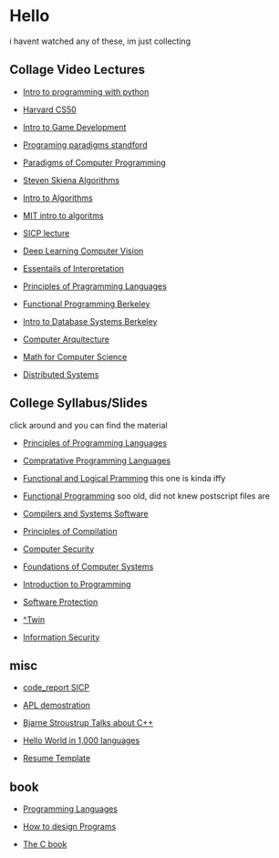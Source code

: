 # Hello

i havent watched any of these, im just collecting

## Collage Video Lectures 

* [Intro to programming with python](https://www.youtube.com/watch?v=OvKCESUCWII&list=PLhQjrBD2T3817j24-GogXmWqO5Q5vYy0V)

* [Harvard CS50](https://www.youtube.com/watch?v=8mAITcNt710)

* [Intro to Game Development](https://www.youtube.com/watch?v=b16rgLIf8I4&list=PLhQjrBD2T383Vx9-4vJYFsJbvZ_D17Qzh)

* [Programing paradigms standford](https://www.youtube.com/watch?v=Ps8jOj7diA0&list=PL9D558D49CA734A02)

* [Paradigms of Computer Programming](https://www.youtube.com/watch?v=MbrD-VrwpBY&list=PLhMnuBfGeCDO488LRJkng6nWzCQrIN1G1)

* [Steven Skiena Algorithms](https://www.youtube.com/watch?v=22hwcnXIGgk&list=PLOtl7M3yp-DX6ic0HGT0PUX_wiNmkWkXx)

* [Intro to Algorithms](https://www.youtube.com/watch?v=ZA-tUyM_y7s&list=PLUl4u3cNGP63EdVPNLG3ToM6LaEUuStEY&index=1)

* [MIT intro to algoritms](https://www.youtube.com/watch?v=HtSuA80QTyo&list=PLUl4u3cNGP61Oq3tWYp6V_F-5jb5L2iHb)

* [SICP lecture](https://www.youtube.com/watch?v=-J_xL4IGhJA&list=PLE18841CABEA24090)

* [Deep Learning Computer Vision](https://www.youtube.com/watch?v=dJYGatp4SvA&list=PL5-TkQAfAZFbzxjBHtzdVCWE0Zbhomg7r)

* [Essentails of Interpretation](https://www.youtube.com/watch?v=8OYqvwQlJVI&list=PLGNbPb3dQJ_4WT_m3aI3T2LRf2R_FKM2k)

* [Principles of Pragramming Languages](https://cs.wellesley.edu/~cs251/f21/)

* [Functional Programming Berkeley](https://www.youtube.com/watch?v=4leZ1Ca4f0g&list=PLhMnuBfGeCDNgVzLPxF9o5UNKG1b-LFY9&index=1)

* [Intro to Database Systems Berkeley](https://www.youtube.com/watch?v=y5IShB9ihds&list=PLhMnuBfGeCDPtyC9kUf_hG_QwjYzZ0Am1)

* [Computer Arquitecture](https://www.youtube.com/watch?v=9y_sUqHeyy8&list=PLhMnuBfGeCDM8pXLpqib90mDFJI-e1lpk)

* [Math for Computer Science](https://www.youtube.com/watch?v=L3LMbpZIKhQ&list=PLB7540DEDD482705B&index=1)

* [Distributed Systems](https://www.youtube.com/watch?v=cQP8WApzIQQ&list=PLrw6a1wE39_tb2fErI4-WkMbsvGQk9_UB&index=1)

## College Syllabus/Slides

click around and you can find the material 

* [Principles of Programming Languages](https://www2.cs.arizona.edu/~collberg/Teaching/520/2008/)

* [Compratative Programming Languages](https://www2.cs.arizona.edu/~collberg/Teaching/372/2013/)

* [Functional and Logical Pramming](https://www2.cs.arizona.edu/~collberg/Teaching/07.363/) this one is kinda iffy

* [Functional Programming](https://www2.cs.arizona.edu/~collberg/Teaching/415.360/Handouts/index.html) soo old, did not knew postscript files are

* [Compilers and Systems Software](https://www2.cs.arizona.edu/~collberg/Teaching/453/2009/)

* [Principles of Compilation](https://www2.cs.arizona.edu/~collberg/Teaching/553/2011/)

* [Computer Security](https://www2.cs.arizona.edu/~collberg/Teaching/466-566/2014/)

* [Foundations of Computer Systems](https://www2.cs.arizona.edu/~collberg/Teaching/340/Spring2001/)

* [Introduction to Programming](https://www2.cs.arizona.edu/~collberg/Teaching/415.101/)

* [Software Protection](https://www2.cs.arizona.edu/~collberg/Teaching/bsuir/2014/)

* [^Twin](https://www2.cs.arizona.edu/~collberg/Teaching/mgu/2015/)

* [Information Security](https://www.youtube.com/watch?v=xH9pKr6t5xc&list=PLILVcu1djxZ172AhE_hwVKKD28XG-6deo)

## misc 

* [code_report SICP](https://www.youtube.com/watch?v=oA-FdE3KV88&list=PLVFrD1dmDdvdvWFK8brOVNL7bKHpE-9w0)

* [APL demostration](https://www.youtube.com/watch?v=_DTpQ4Kk2wA&list=WL&index=90&t=711s)

* [Bjarne Stroustrup Talks about C++](https://www.youtube.com/watch?v=69edOm889V4&list=WL&index=92&t=262s)

* [Hello World in 1,000 languages](http://www2.latech.edu/~acm/HelloWorld.shtml)

* [Resume Template](https://drive.google.com/drive/folders/1h2CBVwmXf7vWBezOB4iyiYxqdGdC26QE)

## book

* [Programming Languages](https://cs.brown.edu/~sk/Publications/Books/ProgLangs/2007-04-26/plai-2007-04-26.pdf)

* [How to design Programs](https://htdp.org/2003-09-26/Book/curriculum.html)

* [The C book](https://www.youtube.com/watch?v=j-_s8f5K30I)
